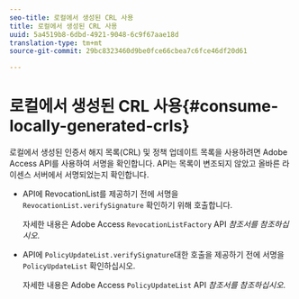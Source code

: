```yaml
---
seo-title: 로컬에서 생성된 CRL 사용
title: 로컬에서 생성된 CRL 사용
uuid: 5a4519b8-6dbd-4921-9048-6c9f67aae18d
translation-type: tm+mt
source-git-commit: 29bc8323460d9be0fce66cbea7c6fce46df20d61

---
```



# 로컬에서 생성된 CRL 사용{#consume-locally-generated-crls}

로컬에서 생성된 인증서 해지 목록(CRL) 및 정책 업데이트 목록을 사용하려면 Adobe Access API를 사용하여 서명을 확인합니다. API는 목록이 변조되지 않았고 올바른 라이센스 서버에서 서명되었는지 확인합니다.

* API에 RevocationList를 제공하기 전에 서명을 `RevocationList.verifySignature` 확인하기 위해 호출합니다.

   자세한 내용은 Adobe Access `RevocationListFactory` API *참조서를 참조하십시오*.

* API에 `PolicyUpdateList.verifySignature`대한 호출을 제공하기 전에 서명을 `PolicyUpdateList` 확인하십시오.

   자세한 내용은 Adobe Access `PolicyUpdateList` API *참조서를 참조하십시오*.

